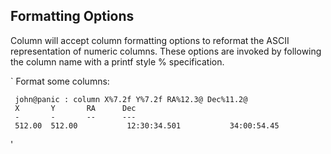 Formatting Options
------------------

Column will accept column formatting options to reformat the ASCII
representation of numeric columns.  These options are invoked by following the
column name with a printf style % specification.

`
 Format some columns:

```
 john@panic : column X%7.2f Y%7.2f RA%12.3@ Dec%11.2@
 X       Y       RA      Dec
 -       -       --      ---
 512.00  512.00           12:30:34.501           34:00:54.45
```
'

